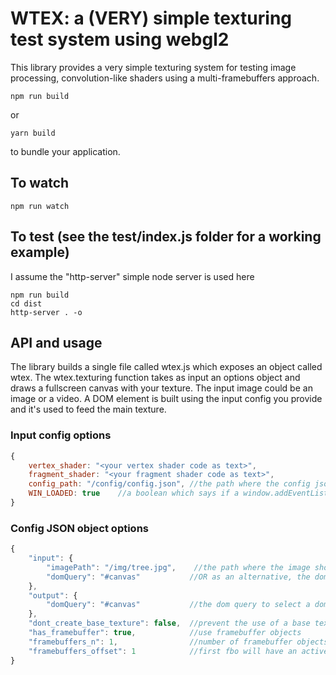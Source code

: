 # WTEX: a (VERY) simple texturing test system using webgl2

This library provides a very simple texturing system for testing image processing, convolution-like shaders
using a multi-framebuffers approach.

```
npm run build
```

or

```
yarn build
```

to bundle your application.


## To watch

```
npm run watch
```


## To test (see the test/index.js folder for a working example)

I assume the "http-server" simple node server is used here

```
npm run build
cd dist
http-server . -o
```

## API and usage
The library builds a single file called wtex.js which exposes an object called wtex.
The wtex.texturing function takes as input an options object and draws a fullscreen canvas with your texture.
The input image could be an image or a video. A DOM element is built using the input config you provide and it's used to feed the main texture.

### Input config options
```javascript
{
    vertex_shader: "<your vertex shader code as text>",
    fragment_shader: "<your fragment shader code as text>",
    config_path: "/config/config.json", //the path where the config json file should be downloaded, defaults to "/config/config.json"
    WIN_LOADED: true    //a boolean which says if a window.addEventListener('load') should be used before start or not
}
```

### Config JSON object options
```javascript
{
    "input": {
        "imagePath": "/img/tree.jpg",    //the path where the image should be retrieved
        "domQuery": "#canvas"           //OR as an alternative, the dom query to select a dom element to read from
    },
    "output": {
        "domQuery": "#canvas"           //the dom query to select a dom element to write to
    },
    "dont_create_base_texture": false,  //prevent the use of a base texture (because your test program will provide it itself)
    "has_framebuffer": true,            //use framebuffer objects
    "framebuffers_n": 1,                //number of framebuffer objects to use as a chain
    "framebuffers_offset": 1            //first fbo will have an active index of "n"
}
```